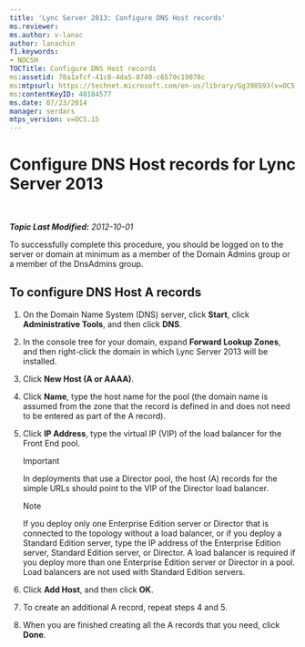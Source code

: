 ```yaml
---
title: 'Lync Server 2013: Configure DNS Host records'
ms.reviewer: 
ms.author: v-lanac
author: lanachin
f1.keywords:
- NOCSH
TOCTitle: Configure DNS Host records
ms:assetid: 78a1afcf-41c8-4da5-8740-c6570c19078c
ms:mtpsurl: https://technet.microsoft.com/en-us/library/Gg398593(v=OCS.15)
ms:contentKeyID: 48184577
ms.date: 07/23/2014
manager: serdars
mtps_version: v=OCS.15
---
```


<div data-xmlns="http://www.w3.org/1999/xhtml">

<div class="topic" data-xmlns="http://www.w3.org/1999/xhtml" data-msxsl="urn:schemas-microsoft-com:xslt" data-cs="https://msdn.microsoft.com/">

<div data-asp="https://msdn2.microsoft.com/asp">

# Configure DNS Host records for Lync Server 2013

</div>

<div id="mainSection">

<div id="mainBody">

<span> </span>

_**Topic Last Modified:** 2012-10-01_

To successfully complete this procedure, you should be logged on to the server or domain at minimum as a member of the Domain Admins group or a member of the DnsAdmins group.

<div>

## To configure DNS Host A records

1.  On the Domain Name System (DNS) server, click **Start**, click **Administrative Tools**, and then click **DNS**.

2.  In the console tree for your domain, expand **Forward Lookup Zones**, and then right-click the domain in which Lync Server 2013 will be installed.

3.  Click **New Host (A or AAAA)**.

4.  Click **Name**, type the host name for the pool (the domain name is assumed from the zone that the record is defined in and does not need to be entered as part of the A record).

5.  Click **IP Address**, type the virtual IP (VIP) of the load balancer for the Front End pool.
    
    <div>
    

    > [!IMPORTANT]  
    > In deployments that use a Director pool, the host (A) records for the simple URLs should point to the VIP of the Director load balancer.

    
    </div>
    
    <div>
    

    > [!NOTE]  
    > If you deploy only one Enterprise Edition server or Director that is connected to the topology without a load balancer, or if you deploy a Standard Edition server, type the IP address of the Enterprise Edition server, Standard Edition server, or Director. A load balancer is required if you deploy more than one Enterprise Edition server or Director in a pool. Load balancers are not used with Standard Edition servers.

    
    </div>

6.  Click **Add Host**, and then click **OK**.

7.  To create an additional A record, repeat steps 4 and 5.

8.  When you are finished creating all the A records that you need, click **Done**.

</div>

</div>

<span> </span>

</div>

</div>

</div>


